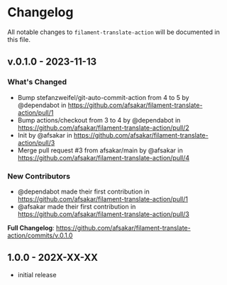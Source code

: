 # Changelog

All notable changes to `filament-translate-action` will be documented in this file.

## v.0.1.0 - 2023-11-13

### What's Changed

- Bump stefanzweifel/git-auto-commit-action from 4 to 5 by @dependabot in https://github.com/afsakar/filament-translate-action/pull/1
- Bump actions/checkout from 3 to 4 by @dependabot in https://github.com/afsakar/filament-translate-action/pull/2
- Init by @afsakar in https://github.com/afsakar/filament-translate-action/pull/3
- Merge pull request #3 from afsakar/main by @afsakar in https://github.com/afsakar/filament-translate-action/pull/4

### New Contributors

- @dependabot made their first contribution in https://github.com/afsakar/filament-translate-action/pull/1
- @afsakar made their first contribution in https://github.com/afsakar/filament-translate-action/pull/3

**Full Changelog**: https://github.com/afsakar/filament-translate-action/commits/v.0.1.0

## 1.0.0 - 202X-XX-XX

- initial release
